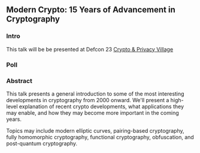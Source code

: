 ## Modern Crypto: 15 Years of Advancement in Cryptography

### Intro

This talk will be be presented at Defcon 23 [Crypto & Privacy Village](https://cryptovillage.org/) 

### Poll


### Abstract
This talk presents a general introduction to some of the most interesting developments in cryptography from 2000 onward. We'll present a high-level explanation of recent crypto developments, what applications they may enable, and how they may become more important in the coming years.

Topics may include modern elliptic curves, pairing-based cryptography, fully homomorphic cryptography, functional cryptography, obfuscation, and post-quantum cryptography.
